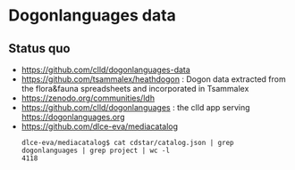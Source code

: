 # Dogonlanguages data

## Status quo

- https://github.com/clld/dogonlanguages-data
- https://github.com/tsammalex/heathdogon : Dogon data extracted from the flora&fauna spreadsheets and incorporated in Tsammalex
- https://zenodo.org/communities/ldh
- https://github.com/clld/dogonlanguages : the clld app serving https://dogonlanguages.org
- https://github.com/dlce-eva/mediacatalog
  ```shell
  dlce-eva/mediacatalog$ cat cdstar/catalog.json | grep dogonlanguages | grep project | wc -l
  4118
  ```
